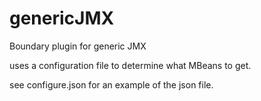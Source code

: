 genericJMX
==========

Boundary plugin for generic JMX

uses a configuration file to determine what MBeans to get. 

see configure.json for an example of the json file.

